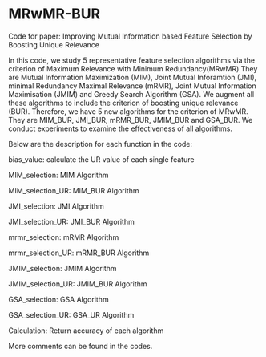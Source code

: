 # MRwMR-BUR
Code for paper: Improving Mutual Information based Feature Selection by Boosting Unique Relevance

In this code, we study 5 representative feature selection algorithms via the criterion of Maximum Relevance with Minimum Redundancy(MRwMR) They are Mutual Information Maximization (MIM), Joint Mutual Inforamtion (JMI), minimal Redundancy Maximal Relevance (mRMR), Joint Mutual Information Maximisation (JMIM) and Greedy Search Algorithm (GSA). We augment all these algorithms to include the criterion of boosting unique relevance (BUR). Therefore, we have 5 new algorithms for the criterion of MRwMR. They are MIM_BUR, JMI_BUR, mRMR_BUR, JMIM_BUR and GSA_BUR. We conduct experiments to examine the effectiveness of all algorithms.

Below are the description for each function in the code:

bias_value: calculate the UR value of each single feature

MIM_selection: MIM Algorithm

MIM_selection_UR: MIM_BUR Algorithm

JMI_selection: JMI Algorithm

JMI_selection_UR: JMI_BUR Algorithm

mrmr_selection: mRMR Algorithm

mrmr_selection_UR: mRMR_BUR Algorithm

JMIM_selection: JMIM Algorithm

JMIM_selection_UR: JMIM_BUR Algorithm

GSA_selection: GSA Algorithm

GSA_selection_UR: GSA_UR Algorithm

Calculation: Return accuracy of each algorithm

More comments can be found in the codes.
